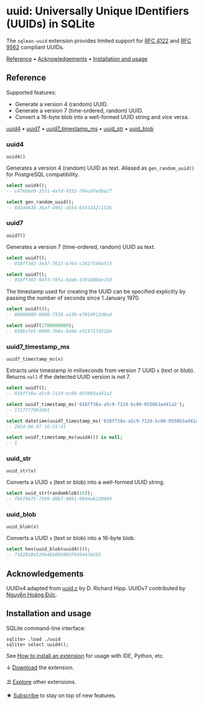 # uuid: Universally Unique IDentifiers (UUIDs) in SQLite

The `sqlean-uuid` extension provides limited support for [RFC 4122](https://www.ietf.org/rfc/rfc4122.txt) and [RFC 9562](https://datatracker.ietf.org/doc/rfc9562/) compliant UUIDs.

[Reference](#reference) •
[Acknowledgements](#acknowledgements) •
[Installation and usage](#installation-and-usage)

## Reference

Supported features:

-   Generate a version 4 (random) UUID.
-   Generate a version 7 (time-ordered, random) UUID.
-   Convert a 16-byte blob into a well-formed UUID string and vice versa.

[uuid4](#uuid4) •
[uuid7](#uuid7) •
[uuid7_timestamp_ms](#uuid7_timestamp_ms) •
[uuid_str](#uuid_str) •
[uuid_blob](#uuid_blob)

### uuid4

```text
uuid4()
```

Generates a version 4 (random) UUID as text. Aliased as `gen_random_uuid()` for PostgreSQL compatibility.

```sql
select uuid4();
-- c476b6e9-35f1-4afd-9552-704cd7edbe27

select gen_random_uuid();
-- 8d144638-3baf-4901-a554-b541142c152b
```

### uuid7

```text
uuid7()
```

Generates a version 7 (time-ordered, random) UUID as text.

```sql
select uuid7();
-- 018ff383-3e37-7615-b764-c241f544e573

select uuid7();
-- 018ff383-94fd-70fa-8da6-339180b8e15d
```

The timestamp used for creating the UUID can be specified explicitly by passing the number of seconds since 1 January 1970.

```sql
select uuid7(0);
-- 00000000-0000-7558-a13b-e7014913d8ad
```

```sql
select uuid7(1700000000);
-- 018bcfe5-6800-7b8a-8a96-e315717d31bb
```

### uuid7_timestamp_ms

```text
uuid7_timestamp_ms(x)
```

Extracts unix timestamp in miliseconds from version 7 UUID `x` (text or blob). Returns `null` if the detected UUID version is not 7.

```sql
select uuid7();
-- 018ff38a-a5c9-712d-bc80-0550b3ad41a2

select uuid7_timestamp_ms('018ff38a-a5c9-712d-bc80-0550b3ad41a2');
-- 1717777901001

select datetime(uuid7_timestamp_ms('018ff38a-a5c9-712d-bc80-0550b3ad41a2') / 1000, 'unixepoch');
-- 2024-06-07 16:31:41

select uuid7_timestamp_ms(uuid4()) is null;
-- 1
```

### uuid_str

```text
uuid_str(x)
```

Converts a UUID `x` (text or blob) into a well-formed UUID string.

```sql
select uuid_str(randomblob(16));
-- fb6f9675-7509-d8b7-0891-00d4e6230894
```

### uuid_blob

```text
uuid_blob(x)
```

Converts a UUID `x` (text or blob) into a 16-byte blob.

```sql
select hex(uuid_blob(uuid4()));
-- 7192B1B452964E809500CF0364476CD3
```

## Acknowledgements

UUIDv4 adapted from [uuid.c](https://sqlite.org/src/file/ext/misc/uuid.c) by D. Richard Hipp. UUIDv7 contributed by [Nguyễn Hoàng Đức](https://github.com/nghduc97).

## Installation and usage

SQLite command-line interface:

```
sqlite> .load ./uuid
sqlite> select uuid4();
```

See [How to install an extension](install.md) for usage with IDE, Python, etc.

↓ [Download](https://github.com/nalgeon/sqlean/releases/latest) the extension.

⛱ [Explore](https://github.com/nalgeon/sqlean) other extensions.

★ [Subscribe](https://antonz.org/subscribe/) to stay on top of new features.
